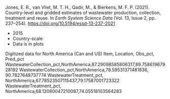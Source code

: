 Jones, E. R., van Vliet, M. T. H., Qadir, M., & Bierkens, M. F. P. (2021). Country-level and gridded estimates of wastewater production, collection, treatment and reuse. In _Earth System Science Data_ (Vol. 13, Issue 2, pp. 237–254). https://doi.org/10.5194/essd-13-237-2021

- 2015
- Country-scale
- Data is in plots

Digitized data for North America (Can and US)
Item, Location, Obs_pct, Pred_pct
WastewaterCollection_pct,NorthAmerica,87.29098585806317,89.75861967928192
WastewaterCollection_pct,NorthAmerica,78.59531371481836, 90.7827648737774
WastewaterTreatment_pct, NorthAmerica,67.78523507115437,79.17587001723322
WastewaterTreatment_pct, NorthAmerica,68.12080047210087,74.05518103564283